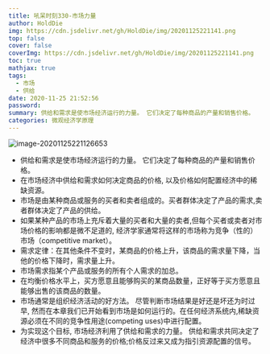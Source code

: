 ```yaml
---
title: 吼呆时刻330-市场力量
author: HoldDie
img: https://cdn.jsdelivr.net/gh/HoldDie/img/20201125221141.png
top: false
cover: false
coverImg: https://cdn.jsdelivr.net/gh/HoldDie/img/20201125221141.png
toc: true
mathjax: true
tags:
  - 市场
  - 供给
date: 2020-11-25 21:52:56
password:
summary: 供给和需求是使市场经济运行的力量。 它们决定了每种商品的产量和销售价格。
categories: 微观经济学原理
---
```




![image-20201125221126653](https://cdn.jsdelivr.net/gh/HoldDie/img/20201125221141.png)



- 供给和需求是使市场经济运行的力量。 它们决定了每种商品的产量和销售价格。
- 在市场经济中供给和需求如何决定商品的价格, 以及价格如何配置经济中的稀缺资源。
- 市场是由某种商品或服务的买者和卖者组成的。买者群体决定了产品的需求,卖者群体决定了产品的供给。
- 如果某种产品的市场上充斥着大量的买者和大量的卖者,但每个买者或卖者对市场价格的影响都是微不足道的, 经济学家通常将这样的市场称为竞争（性的）市场（competitive market）。
- 需求定律：在其他条件不变时，某商品的价格上升，该商品的需求量下降，当他的价格下降时，需求量上升。
- 市场需求指某个产品或服务的所有个人需求的加总。
- 在均衡价格水平上，买方愿意且能够购买的某商品数量，正好等于买方愿意且能够出售的该商品的数量。
- 市场通常是组织经济活动的好方法。 尽管判断市场结果是好还是坏还为时过早, 然而在本章我们已开始看到市场是如何运行的。在任何经济系统内,稀缺资源必须在不同的竞争性用途(competing uses)中进行配置。
- 为实现这个目标, 市场经济利用了供给和需求的力量。 供给和需求共同决定了经济中很多不同商品和服务的价格;价格反过来又成为指引资源配置的信号。

